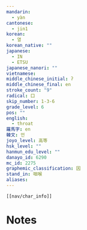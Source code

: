 ```yaml
---
mandarin:
  - yàn
cantonese:
  - jin1
korean:
  - 열
korean_native: ""
japanese:
  - IN
  - ETSU
japanese_nanori: ""
vietnamese:
middle_chinese_initial: ʔ
middle_chinese_final: en
stroke_count: "9"
radical: 口
skip_number: 1-3-6
grade_level: 6
pos: ""
english:
  - throat
羅馬字: en
韓文: 언
joyo_level: 高等
hsk_level: ""
hanmun_edu_level: ""
danayo_id: 6290
mc_id: 2275
graphemic_classification: 因
stand_in: 咽喉
aliases:
---
```

```meta-bind-embed
[[nav/char_info]]
```

# Notes
